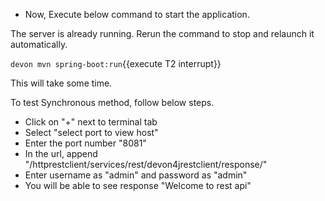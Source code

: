 * Now, Execute below command to start the application.





The server is already running. Rerun the command to stop and relaunch it automatically.
 

`devon mvn spring-boot:run`{{execute T2 interrupt}}

This will take some time.

To test Synchronous method, follow below steps.
* Click on &#34;+&#34; next to terminal tab
* Select &#34;select port to view host&#34;
* Enter the port number &#34;8081&#34; 
* In the url, append &#34;/httprestclient/services/rest/devon4jrestclient/response/&#34;
* Enter username as &#34;admin&#34; and password as &#34;admin&#34;
* You will be able to see response &#34;Welcome to rest api&#34;

